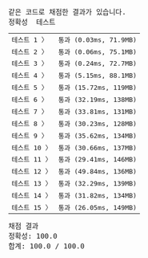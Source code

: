 <pre class="console-content"><div></div><div class="console-failed">같은 코드로 채점한 결과가 있습니다.</div><div class="console-message">정확성  테스트</div><table class="console-test-group" data-category="correctness"><tbody><tr data-testcase-id="81282"><td valign="top" class="td-label">테스트 1 <span>〉</span></td><td class="result passed">통과 (0.03ms, 71.9MB)</td></tr><tr data-testcase-id="81283"><td valign="top" class="td-label">테스트 2 <span>〉</span></td><td class="result passed">통과 (0.06ms, 75.1MB)</td></tr><tr data-testcase-id="81284"><td valign="top" class="td-label">테스트 3 <span>〉</span></td><td class="result passed">통과 (0.24ms, 72.7MB)</td></tr><tr data-testcase-id="81285"><td valign="top" class="td-label">테스트 4 <span>〉</span></td><td class="result passed">통과 (5.15ms, 88.1MB)</td></tr><tr data-testcase-id="81286"><td valign="top" class="td-label">테스트 5 <span>〉</span></td><td class="result passed">통과 (15.72ms, 119MB)</td></tr><tr data-testcase-id="81287"><td valign="top" class="td-label">테스트 6 <span>〉</span></td><td class="result passed">통과 (32.19ms, 138MB)</td></tr><tr data-testcase-id="81288"><td valign="top" class="td-label">테스트 7 <span>〉</span></td><td class="result passed">통과 (33.81ms, 131MB)</td></tr><tr data-testcase-id="81289"><td valign="top" class="td-label">테스트 8 <span>〉</span></td><td class="result passed">통과 (30.23ms, 128MB)</td></tr><tr data-testcase-id="81290"><td valign="top" class="td-label">테스트 9 <span>〉</span></td><td class="result passed">통과 (35.62ms, 134MB)</td></tr><tr data-testcase-id="81291"><td valign="top" class="td-label">테스트 10 <span>〉</span></td><td class="result passed">통과 (30.66ms, 137MB)</td></tr><tr data-testcase-id="81292"><td valign="top" class="td-label">테스트 11 <span>〉</span></td><td class="result passed">통과 (29.41ms, 146MB)</td></tr><tr data-testcase-id="81293"><td valign="top" class="td-label">테스트 12 <span>〉</span></td><td class="result passed">통과 (49.84ms, 136MB)</td></tr><tr data-testcase-id="81294"><td valign="top" class="td-label">테스트 13 <span>〉</span></td><td class="result passed">통과 (32.29ms, 139MB)</td></tr><tr data-testcase-id="81300"><td valign="top" class="td-label">테스트 14 <span>〉</span></td><td class="result passed">통과 (31.82ms, 134MB)</td></tr><tr data-testcase-id="81312"><td valign="top" class="td-label">테스트 15 <span>〉</span></td><td class="result passed">통과 (26.05ms, 149MB)</td></tr></tbody></table><div class="console-heading">채점 결과</div><div class="console-message">정확성: 100.0</div><div class="console-message">합계: 100.0 / 100.0</div></pre>